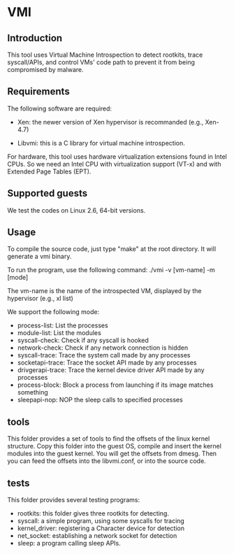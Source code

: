 VMI
=======


Introduction
------

This tool uses Virtual Machine Introspection to detect rootkits, trace syscall/APIs, 
and control VMs' code path to prevent it from being compromised by malware.


Requirements
------

The following software are required:

- Xen: the newer version of Xen hypervisor is recommanded (e.g., Xen-4.7)

- Libvmi: this is a C library for virtual machine introspection. 

For hardware, this tool uses hardware virtualization extensions found in Intel CPUs.
So we need an Intel CPU with virtualization support (VT-x) and with Extended Page Tables 
(EPT). 


Supported guests
------

We test the codes on Linux 2.6, 64-bit versions. 


Usage
------

To compile the source code, just type "make" at the root directory. It will generate a vmi
binary.

To run the program, use the following command:
    ./vmi -v [vm-name] -m [mode]

The vm-name is the name of the introspected VM, displayed by the hypervisor (e.g., xl list)

We support the following mode:

- process-list:           List the processes
- module-list:            List the modules
- syscall-check:          Check if any syscall is hooked
- network-check:          Check if any network connection is hidden
- syscall-trace:          Trace the system call made by any processes
- socketapi-trace:        Trace the socket API made by any processes
- drivgerapi-trace:       Trace the kernel device driver API made by any processes
- process-block:          Block a process from launching if its image matches something
- sleepapi-nop:           NOP the sleep calls to specified processes


tools
------

This folder provides a set of tools to find the offsets of the linux kernel structure. Copy
this folder into the guest OS, compile and insert the kernel modules into the guest kernel.
You will get the offsets from dmesg. Then you can feed the offsets into the libvmi.conf, or
into the source code. 


tests
------

This folder provides several testing programs:

- rootkits: this folder gives three rootkits for detecting.
- syscall: a simple program, using some syscalls for tracing
- kernel\_driver: registering a Character device for detection
- net\_socket: establishing a network socket for detection
- sleep: a program calling sleep APIs. 

